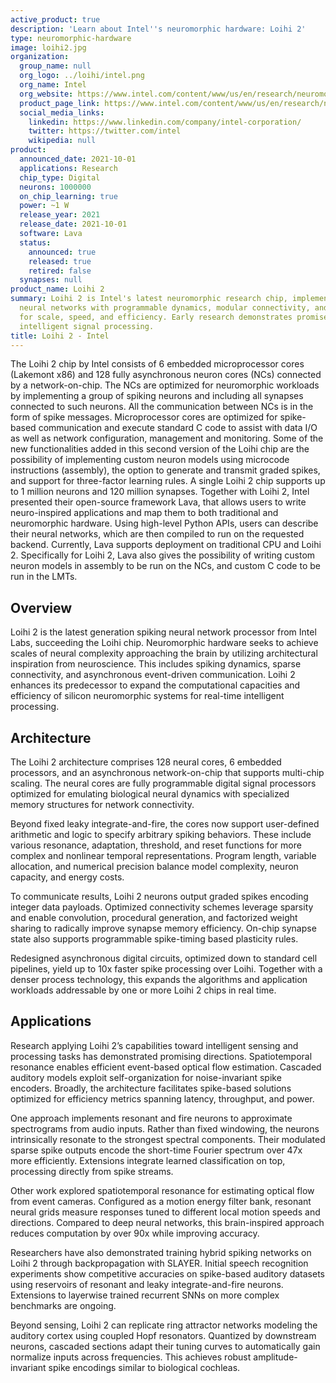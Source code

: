 ```yaml
---
active_product: true
description: 'Learn about Intel''s neuromorphic hardware: Loihi 2'
type: neuromorphic-hardware
image: loihi2.jpg
organization:
  group_name: null
  org_logo: ../loihi/intel.png
  org_name: Intel
  org_website: https://www.intel.com/content/www/us/en/research/neuromorphic-computing.html
  product_page_link: https://www.intel.com/content/www/us/en/research/neuromorphic-computing.html
  social_media_links:
    linkedin: https://www.linkedin.com/company/intel-corporation/
    twitter: https://twitter.com/intel
    wikipedia: null
product:
  announced_date: 2021-10-01
  applications: Research
  chip_type: Digital
  neurons: 1000000
  on_chip_learning: true
  power: ~1 W
  release_year: 2021
  release_date: 2021-10-01
  software: Lava
  status:
    announced: true
    released: true
    retired: false
  synapses: null
product_name: Loihi 2
summary: Loihi 2 is Intel's latest neuromorphic research chip, implementing spiking
  neural networks with programmable dynamics, modular connectivity, and optimizations
  for scale, speed, and efficiency. Early research demonstrates promise for low-latency
  intelligent signal processing.
title: Loihi 2 - Intel
---
```


The Loihi 2 chip by Intel consists of 6 embedded microprocessor cores (Lakemont x86) and 128 fully asynchronous neuron cores (NCs) connected by a network-on-chip. The NCs are optimized for neuromorphic workloads by implementing a group of spiking neurons and including all synapses connected to such neurons. All the communication between NCs is in the form of spike messages. Microprocessor cores are optimized for spike-based communication and execute standard C code to assist with data I/O as well as network configuration, management and monitoring. Some of the new functionalities added in this second version of the Loihi chip are the possibility of implementing custom neuron models using microcode instructions (assembly), the option to generate and transmit graded spikes, and support for three-factor learning rules. A single Loihi 2 chip supports up to 1 million neurons and 120 million synapses.
Together with Loihi 2, Intel presented their open-source framework Lava, that allows users to write neuro-inspired applications and map them to both traditional and neuromorphic hardware. Using high-level Python APIs, users can describe their neural networks, which are then compiled to run on the requested backend. Currently, Lava supports deployment on traditional CPU and Loihi 2. Specifically for Loihi 2, Lava also gives the possibility of writing custom neuron models in assembly to be run on the NCs, and custom C code to be run in the LMTs. 


## Overview
Loihi 2 is the latest generation spiking neural network processor from Intel Labs, succeeding the Loihi chip. Neuromorphic hardware seeks to achieve scales of neural complexity approaching the brain by utilizing architectural inspiration from neuroscience. This includes spiking dynamics, sparse connectivity, and asynchronous event-driven communication. Loihi 2 enhances its predecessor to expand the computational capacities and efficiency of silicon neuromorphic systems for real-time intelligent processing.

## Architecture
The Loihi 2 architecture comprises 128 neural cores, 6 embedded processors, and an asynchronous network-on-chip that supports multi-chip scaling. The neural cores are fully programmable digital signal processors optimized for emulating biological neural dynamics with specialized memory structures for network connectivity. 

Beyond fixed leaky integrate-and-fire, the cores now support user-defined arithmetic and logic to specify arbitrary spiking behaviors. These include various resonance, adaptation, threshold, and reset functions for more complex and nonlinear temporal representations. Program length, variable allocation, and numerical precision balance model complexity, neuron capacity, and energy costs.

To communicate results, Loihi 2 neurons output graded spikes encoding integer data payloads. Optimized connectivity schemes leverage sparsity and enable convolution, procedural generation, and factorized weight sharing to radically improve synapse memory efficiency. On-chip synapse state also supports programmable spike-timing based plasticity rules.

Redesigned asynchronous digital circuits, optimized down to standard cell pipelines, yield up to 10x faster spike processing over Loihi. Together with a denser process technology, this expands the algorithms and application workloads addressable by one or more Loihi 2 chips in real time.

## Applications
Research applying Loihi 2’s capabilities toward intelligent sensing and processing tasks has demonstrated promising directions. Spatiotemporal resonance enables efficient event-based optical flow estimation. Cascaded auditory models exploit self-organization for noise-invariant spike encoders. Broadly, the architecture facilitates spike-based solutions optimized for efficiency metrics spanning latency, throughput, and power.

One approach implements resonant and fire neurons to approximate spectrograms from audio inputs. Rather than fixed windowing, the neurons intrinsically resonate to the strongest spectral components. Their modulated sparse spike outputs encode the short-time Fourier spectrum over 47x more efficiently. Extensions integrate learned classification on top, processing directly from spike streams.

Other work explored spatiotemporal resonance for estimating optical flow from event cameras. Configured as a motion energy filter bank, resonant neural grids measure responses tuned to different local motion speeds and directions. Compared to deep neural networks, this brain-inspired approach reduces computation by over 90x while improving accuracy.

Researchers have also demonstrated training hybrid spiking networks on Loihi 2 through backpropagation with SLAYER. Initial speech recognition experiments show competitive accuracies on spike-based auditory datasets using reservoirs of resonant and leaky integrate-and-fire neurons. Extensions to layerwise trained recurrent SNNs on more complex benchmarks are ongoing.

Beyond sensing, Loihi 2 can replicate ring attractor networks modeling the auditory cortex using coupled Hopf resonators. Quantized by downstream neurons, cascaded sections adapt their tuning curves to automatically gain normalize inputs across frequencies. This achieves robust amplitude-invariant spike encodings similar to biological cochleas.

